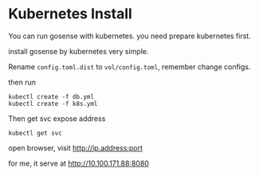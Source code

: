 # Kubernetes Install


You can run gosense with kubernetes. you need prepare kubernetes first.

install gosense by kubernetes very simple.

Rename `config.toml.dist` to `vol/config.toml`, remember change configs.

then run
```
kubectl create -f db.yml
kubectl create -f k8s.yml
```

Then get svc expose address
```
kubectl get svc
```

open browser, visit http://ip.address:port


for me, it serve at http://10.100.171.88:8080

